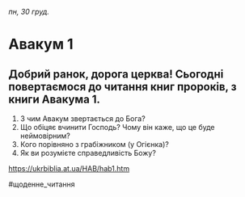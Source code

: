 
_пн, 30 груд._

# Авакум 1

## Добрий ранок, дорога церква! Сьогодні повертаємося до читання книг пророків, з книги Авакума 1.

1. З чим Авакум звертається до Бога?
2. Що обіцяє вчинити Господь? Чому він каже, що це буде неймовірним?
3. Кого порівняно з грабіжником (у Огієнка)?
4. Як ви розумієте справедливість Божу?

https://ukrbiblia.at.ua/HAB/hab1.htm

#щоденне_читання
